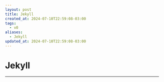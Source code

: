 ```yaml
---
layout: post
title: Jekyll
created_at: 2024-07-10T22:59:08-03:00
tags:
  - v0
aliases:
  - Jekyll
updated_at: 2024-07-10T22:59:08-03:00
---
```

# Jekyll
---


